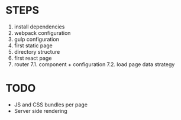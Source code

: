 # STEPS
1. install dependencies
2. webpack configuration
3. gulp configuration
4. first static page
5. directory structure
6. first react page
7. router
7.1. component + configuration
7.2. load page data strategy



# TODO
* JS and CSS bundles per page
* Server side rendering
